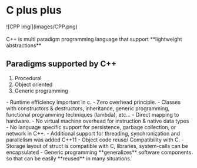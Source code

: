 ﻿<h1>C plus plus</h1>
![CPP imgi](images/CPP.png)
<br></br>
C++ is multi paradigm programming language that support **lightweight abstractions**

<h2>Paradigms supported by C++</h2>

<ol>
<li>Procedural</li>
<li>Object oriented</li>
<li>Generic programming</li>
</ol>

<p>
- Runtime efficiency important in c.
- Zero overhead principle.
  - Classes with constructors & destructors, inheritance, generic programming, functional programming techniques (lambda), etc...
- Direct mapping to hardware.
  - No virtual machine overhead for instruction & native data types
- No language specific support for persistence, garbage collection, or network in C++.
  - Additional support for threading, synchronization and parallelism was added C++11 
- Object code reuse/ Compatibility with C.
  - Storage layout of struct is compatible with C, libraries, system-calls can be encapsulated
- Generic programming **generalizes** software components so that can be easily **reused** in many situations.
</p>




